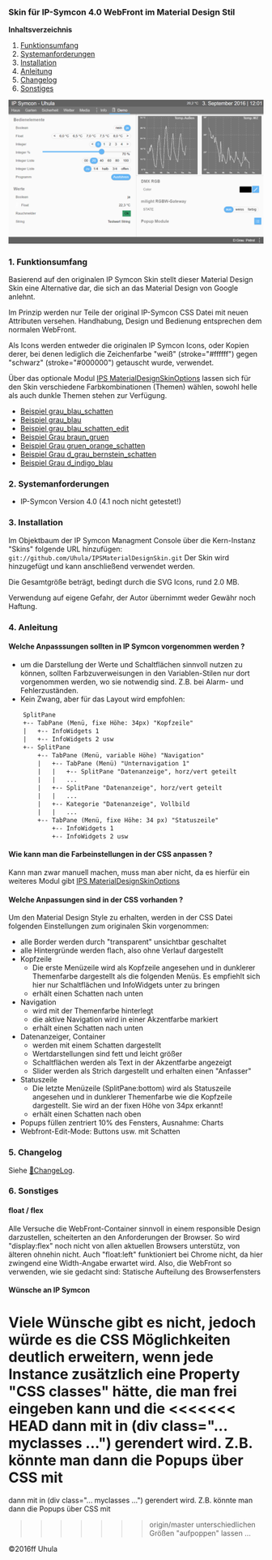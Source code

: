 ### Skin für IP-Symcon 4.0 WebFront im Material Design Stil

**Inhaltsverzeichnis**

1. [Funktionsumfang](#1-funktionsumfang)
2. [Systemanforderungen](#2-systemanforderungen)
3. [Installation](#3-installation)
4. [Anleitung](#4-anleitung)
5. [Changelog](#5-changelog)
6. [Sonstiges](#6-sonstiges)

![Beispiel grau_blau](docs/grau_blau.png?raw=true)


### 1. Funktionsumfang
Basierend auf den originalen IP Symcon Skin stellt dieser Material Design Skin eine
Alternative dar, die sich an das Material Design von Google anlehnt.

Im Prinzip werden nur Teile der original IP-Symcon CSS Datei mit neuen Attributen
versehen. Handhabung, Design und Bedienung entsprechen dem normalen WebFront.

Als Icons werden entweder die originalen IP Symcon Icons, oder Kopien derer, bei denen lediglich die
Zeichenfarbe "weiß" (stroke="#ffffff") gegen "schwarz" (stroke="#000000") getauscht wurde, verwendet.

Über das optionale Modul [IPS MaterialDesignSkinOptions](https://github.com/Uhula/IPSMaterialDesignSkinOptions) lassen sich für den
Skin verschiedene Farbkombinationen (Themen) wählen, sowohl helle als auch dunkle Themen stehen zur Verfügung.

* [Beispiel grau_blau_schatten](docs/grau_blau_schatten.png?raw=true "grau_blau_schatten")
* [Beispiel grau_blau](docs/grau_blau.png?raw=true "Beispiel grau_blau")
* [Beispiel grau_blau_schatten_edit](docs/grau_blau_schatten_edit.png?raw=true "Beispiel grau_blau_schatten_edit")
* [Beispiel Grau braun_gruen](docs/braun_gruen.png?raw=true "Beispiel braun_gruen")
* [Beispiel Grau gruen_orange_schatten](docs/gruen_orange_schatten.png?raw=true "Beispiel gruen_orange_schatten")
* [Beispiel Grau d_grau_bernstein_schatten](docs/d_grau_bernstein_schatten.png?raw=true "Beispiel d_grau_bernstein_schatten")
* [Beispiel Grau d_indigo_blau](docs/d_indigo_blau.png?raw=true "Beispiel d_indigo_blau")


### 2. Systemanforderungen
* IP-Symcon Version 4.0  (4.1 noch nicht getestet!)


### 3. Installation
Im Objektbaum der IP Symcon Managment Console über die Kern-Instanz "Skins" folgende URL hinzufügen:
`git://github.com/Uhula/IPSMaterialDesignSkin.git`
Der Skin wird hinzugefügt und kann anschließend verwendet werden.

Die Gesamtgröße beträgt, bedingt durch die SVG Icons, rund 2.0 MB.

Verwendung auf eigene Gefahr, der Autor übernimmt weder Gewähr noch Haftung.

### 4. Anleitung

#### Welche Anpasssungen sollten in IP Symcon vorgenommen werden ?
* um die Darstellung der Werte und Schaltflächen sinnvoll nutzen zu können,
sollten Farbzuverweisungen in den Variablen-Stilen nur dort vorgenommen
werden, wo sie notwendig sind. Z.B. bei Alarm- und Fehlerzuständen.
* Kein Zwang, aber für das Layout wird empfohlen:

```
    SplitPane
    +-- TabPane (Menü, fixe Höhe: 34px) "Kopfzeile"
    |   +-- InfoWidgets 1  
    |   +-- InfoWidgets 2 usw  
    +-- SplitPane
        +-- TabPane (Menü, variable Höhe) "Navigation"
        |   +-- TabPane (Menü) "Unternavigation 1"
        |   |   +-- SplitPane "Datenanzeige", horz/vert geteilt
        |   |   ...
        |   +-- SplitPane "Datenanzeige", horz/vert geteilt
        |   |   ...
        |   +-- Kategorie "Datenanzeige", Vollbild
        |   |   ...
        +-- TabPane (Menü, fixe Höhe: 34 px) "Statuszeile"
            +-- InfoWidgets 1  
            +-- InfoWidgets 2 usw  
```

#### Wie kann man die Farbeinstellungen in der CSS anpassen ?
Kann man zwar manuell machen, muss man aber nicht, da es hierfür ein weiteres Modul
gibt [IPS MaterialDesignSkinOptions](https://github.com/Uhula/IPSMaterialDesignSkinOptions)

#### Welche Anpassungen sind in der CSS vorhanden ?
Um den Material Design Style zu erhalten, werden in der CSS Datei folgenden Einstellungen
zum originalen Skin vorgenommen:
* alle Border werden durch "transparent" unsichtbar geschaltet
* alle Hintergründe werden flach, also ohne Verlauf dargestellt
* Kopfzeile
  * Die erste Menüzeile wird als Kopfzeile angesehen und in dunklerer
    Themenfarbe dargestellt als die folgenden Menüs. Es empfiehlt sich hier nur
    Schaltflächen und InfoWidgets unter zu bringen    
  * erhält einen Schatten nach unten  
* Navigation
  * wird mit der Themenfarbe hinterlegt
  * die aktive Navigation wird in einer Akzentfarbe markiert
  * erhält einen Schatten nach unten  
* Datenanzeiger, Container
  * werden mit einem Schatten dargestellt
  * Wertdarstellungen sind fett und leicht größer
  * Schaltflächen werden als Text in der Akzentfarbe angezeigt
  * Slider werden als Strich dargestellt und erhalten einen "Anfasser"
* Statuszeile
  * Die letzte Menüzeile (SplitPane:bottom) wird als Statuszeile angesehen und in dunklerer
    Themenfarbe wie die Kopfzeile dargestellt. Sie wird an der fixen Höhe von 34px erkannt!   
  * erhält einen Schatten nach oben
* Popups füllen zentriert 10% des Fensters, Ausnahme: Charts
* Webfront-Edit-Mode: Buttons usw. mit Schatten


### 5. Changelog
Siehe [:link:ChangeLog](./CHANGELOG.md).


### 6. Sonstiges
#### float / flex
Alle Versuche die WebFront-Container sinnvoll in einem responsible Design darzustellen,
scheiterten an den Anforderungen der Browser. So wird "display:flex" noch nicht von allen
aktuellen Browsers unterstütz, von älteren ohnehin nicht.
Auch "float:left" funktioniert bei Chrome nicht, da hier zwingend eine Width-Angabe erwartet
wird.
Also, die WebFront so verwenden, wie sie gedacht sind: Statische Aufteilung des Browserfensters

#### Wünsche an IP Symcon
Viele Wünsche gibt es nicht, jedoch würde es die CSS Möglichkeiten deutlich erweitern,
wenn jede Instance zusätzlich eine Property "CSS classes" hätte, die man frei eingeben kann und die
<<<<<<< HEAD
dann mit in (div class="... myclasses ...") gerendert wird. Z.B. könnte man dann die Popups über CSS mit
=======
dann mit in (div class="... myclasses ...") gerendert wird. Z.B. könnte man dann die Popups über CSS mit 
>>>>>>> origin/master
unterschiedlichen Größen "aufpoppen" lassen ...   


:copyright:2016ff Uhula
